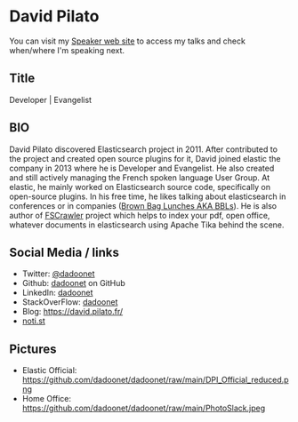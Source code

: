 # David Pilato

You can visit my [Speaker web site](https://speaker.pilato.fr/) to access my talks and
check when/where I'm speaking next.

## Title

Developer | Evangelist

## BIO

David Pilato discovered Elasticsearch project in 2011. After contributed to the project and created open source plugins for it, 
David joined elastic the company in 2013 where he is Developer and Evangelist. He also created and still actively managing the 
French spoken language User Group. At elastic, he mainly worked on Elasticsearch source code, specifically on open-source plugins. 
In his free time, he likes talking about elasticsearch in conferences or in companies 
([Brown Bag Lunches AKA BBLs](https://www.elastic.co/blog/free-lunch-for-open-source-engineers)). 
He is also author of [FSCrawler](https://github.com/dadoonet/fscrawler) project which helps to index your pdf, open office, 
whatever documents in elasticsearch using Apache Tika behind the scene.

## Social Media / links

* Twitter: [@dadoonet](https://twitter.com/dadoonet)
* Github: [dadoonet](https://github.com/dadoonet) on GitHub
* LinkedIn: [dadoonet](https://www.linkedin.com/in/dadoonet/)
* StackOverFlow: [dadoonet](https://stackoverflow.com/users/1432281/dadoonet)
* Blog: https://david.pilato.fr/
* [noti.st](https://speaker.pilato.fr/)


## Pictures

* Elastic Official: https://github.com/dadoonet/dadoonet/raw/main/DPI_Official_reduced.png
* Home Office: https://github.com/dadoonet/dadoonet/raw/main/PhotoSlack.jpeg

